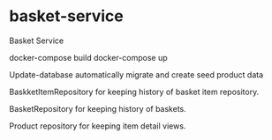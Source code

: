 # basket-service
Basket Service

docker-compose build
docker-compose up

Update-database automatically migrate and create seed product data

BaskketItemRepository for keeping history of basket item repository.

BasketRepository for keeping history of baskets.

Product repository for keeping item detail views.
